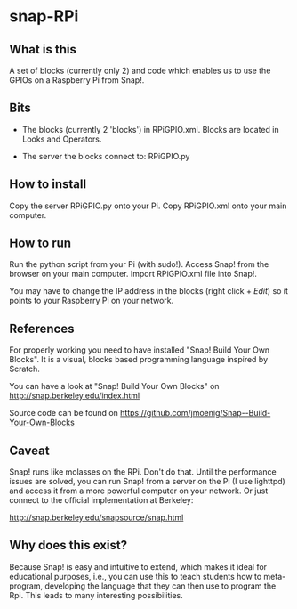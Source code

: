 snap-RPi
========

## What is this

A set of blocks (currently only 2) and code which enables us to use the GPIOs on a Raspberry Pi from Snap!.

## Bits

- The blocks (currently 2 'blocks') in RPiGPIO.xml. Blocks are located in Looks and Operators.

- The server the blocks connect to: RPiGPIO.py 

## How to install

Copy the server RPiGPIO.py onto your Pi. Copy RPiGPIO.xml onto your main computer.

## How to run

Run the python script from your Pi (with sudo!). Access Snap! from the browser on your main computer. Import RPiGPIO.xml file into Snap!.

You may have to change the IP address in the blocks (right click + _Edit_) so it points to your Raspberry Pi on your network.

## References

For properly working you need to have installed "Snap! Build Your Own Blocks".
It is a visual, blocks based programming language inspired by Scratch.

You can have a look at "Snap! Build Your Own Blocks" on
http://snap.berkeley.edu/index.html

Source code can be found on
https://github.com/jmoenig/Snap--Build-Your-Own-Blocks

## Caveat

Snap! runs like molasses on the RPi. Don't do that. Until the performance issues are solved, you can run Snap! from a server on the Pi (I use lighttpd) and access it from a more powerful computer on your network. Or just connect to the official implementation at Berkeley:

http://snap.berkeley.edu/snapsource/snap.html

## Why does this exist?

Because Snap! is easy and intuitive to extend, which makes it ideal for educational purposes, i.e., you can use this to teach students how to meta-program, developing the language that they can then use to program the Rpi. This leads to many interesting possibilities.
